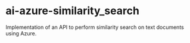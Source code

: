 # ai-azure-similarity_search
Implementation of an API to perform similarity search on text documents using Azure.
